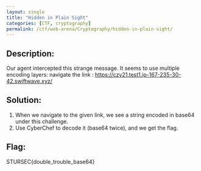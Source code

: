 ```yaml
---
layout: single
title: "Hidden in Plain Sight"
categories: [CTF, cryptography]
permalink: /ctf/web-arena/Cryptography/hidden-in-plain-sight/
---
```


## Description:
Our agent intercepted this strange message. It seems to use multiple encoding layers: navigate the link : https://czy21.test1.ip-167-235-30-42.swiftwave.xyz/

## Solution:
1. When we navigate to the given link, we see a string encoded in base64 under this challenge. 
2. Use CyberChef to decode it (base64 twice), and we get the flag.

## Flag:
STURSEC{double_trouble_base64}